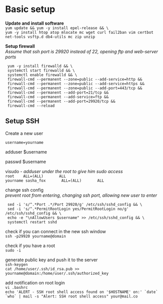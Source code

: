 Basic setup
========================
**Update and install software**  
`yum update && yum -y install epel-release && \`  
`yum -y install htop atop mlocate mc wget curl fail2ban vim certbot net-tools vsftp.d db4-utils mc zip unzip`

   
**Setup firewall**  
*Assume that ssh port is 29920 instead of 22, opening ftp and web-server ports*

```
 yum -y install firewalld && \
 systemctl start firewalld && \
 systemctl enable firewalld && \
 firewall-cmd --permanent --zone=public --add-service=http &&
 firewall-cmd --permanent --zone=public --add-service=https &&
 firewall-cmd --permanent --zone=public --add-port=443/tcp &&
 firewall-cmd --permanent --add-port=21/tcp &&
 firewall-cmd --permanent --add-service=ftp &&
 firewall-cmd --permanent --add-port=29920/tcp &&
 firewall-cmd --reload
```

## **Setup SSH**
Create a new user
  
`username=yourname`  

adduser $username

passwd $username  

visudo - *adduser under the root to give him sudo access*  
`root    ALL=(ALL)       ALL`  
`yourname sasha_fox       ALL=(ALL)       ALL`

change ssh config  
*prevent root from entering, changing ssh port, allowing new user to enter*
```
 sed -i 's/^.*Port .*/Port 29920/g' /etc/ssh/sshd_config && \
 sed -i 's/^.*PermitRootLogin yes/PermitRootLogin no/g' /etc/ssh/sshd_config && \
 echo -e "\nAllowUsers $username" >> /etc/ssh/sshd_config && \
 systemctl restart sshd
```
check if you can connect in the new ssh window  
 `ssh -p29920 yourname@domain `
 
check if you have a root  
`sudo -i` 
  
generate public key and push it to the server  
`ssh-keygen`  
`cat /home/user/.ssh/id_rsa.pub >> yourname@domain:/home/user/.ssh/authorized_key`

add notification on root login  
`vi .bashrc`  
```echo 'ALERT - SSH root shell access found on '$HOSTNAME' on:' `date` `who` | mail -s "Alert: SSH root shell access" your@mail.co```
